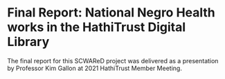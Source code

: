 # Final Report: National Negro Health works in the HathiTrust Digital Library

The final report for this SCWAReD project was delivered as a presentation by Professor Kim Gallon at 2021 HathiTrust Member Meeting.

<!--
https://youtu.be/ajk4d2BN2-4?t=4785

<iframe width="560" height="315" src="https://www.youtube.com/embed/ajk4d2BN2-4?t=4785" title="YouTube video player" frameborder="0" allow="accelerometer; autoplay; clipboard-write; encrypted-media; gyroscope; picture-in-picture; web-share" allowfullscreen></iframe>
-->
